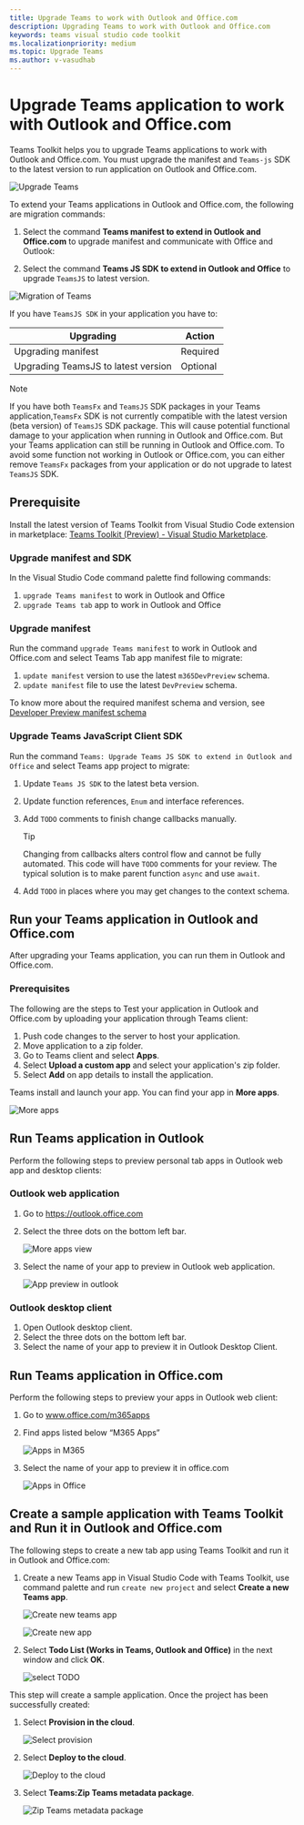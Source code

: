 ```yaml
---
title: Upgrade Teams to work with Outlook and Office.com
description: Upgrading Teams to work with Outlook and Office.com
keywords: teams visual studio code toolkit
ms.localizationpriority: medium
ms.topic: Upgrade Teams
ms.author: v-vasudhab
---
```


# Upgrade Teams application to work with Outlook and Office.com

Teams Toolkit helps you to upgrade Teams applications to work with Outlook and Office.com. You must upgrade the manifest and `Teams-js` SDK to the latest version to run application on Outlook and Office.com.

![Upgrade Teams](../assets/images/upgrade-teams/upgrade-teams.png)

To extend your Teams applications in Outlook and Office.com, the following are migration commands:

1. Select the command **Teams manifest to extend in Outlook and Office.com** to upgrade manifest and communicate with Office and Outlook:

1. Select the command **Teams JS SDK to extend in Outlook and Office** to upgrade `TeamsJS` to latest version.

![Migration of Teams](../assets/images/upgrade-teams/teams-extended-in-outlook-and-office.png)

If you have `TeamsJS SDK` in your application you have to:

|Upgrading|Action|
|---------|------|
|Upgrading manifest|Required|
|Upgrading TeamsJS to latest version|Optional|

>[!NOTE]
> If you have both `TeamsFx` and `TeamsJS` SDK packages in your Teams application,`TeamsFx` SDK is not currently compatible with the latest version (beta version) of `TeamsJS` SDK package. This will cause potential functional damage to your application when running in Outlook and Office.com. But your Teams application can still be running in Outlook and Office.com. To avoid some function not working in Outlook or Office.com, you can either remove `TeamsFx` packages from your application or do not upgrade to latest `TeamsJS` SDK.

## Prerequisite

Install the latest version of Teams Toolkit from Visual Studio Code extension in marketplace: [Teams Toolkit (Preview) - Visual Studio Marketplace](https://marketplace.visualstudio.com/items?itemName=TeamsDevApp.ms-teams-vscode-extension).

### Upgrade manifest and SDK

In the Visual Studio Code command palette find following commands:

1. `upgrade Teams manifest` to work in Outlook and Office
1. `upgrade Teams tab` app to work in Outlook and Office

### Upgrade manifest

Run the command `upgrade Teams manifest` to work in Outlook and Office.com and select Teams Tab app manifest file to migrate:

1. `update manifest` version to use the latest `m365DevPreview` schema.
1. `update manifest` file to use the latest `DevPreview` schema.

To know more about the required manifest schema and version, see [Developer Preview manifest schema](/microsoftteams/platform/resources/schema/manifest-schema-dev-preview)

### Upgrade Teams JavaScript Client SDK

Run the command `Teams: Upgrade Teams JS SDK to extend in Outlook and Office` and select Teams app project to migrate:

1. Update `Teams JS SDK` to the latest beta version.
1. Update function references, `Enum` and interface references.
1. Add `TODO` comments to finish change callbacks manually.

    > [!TIP]
    > Changing from callbacks alters control flow and cannot be fully automated. This code will have `TODO` comments for your review. The typical solution is to make parent function `async` and use `await`.

1. Add `TODO` in places where you may get changes to the context schema.

## Run your Teams application in Outlook and Office.com

After upgrading your Teams application, you can run them in Outlook and Office.com.

### Prerequisites

The following are the steps to Test your application in Outlook and Office.com by uploading your application through Teams client:

1. Push code changes to the server to host your application.
1. Move application to a zip folder.
1. Go to Teams client and select **Apps**.
1. Select **Upload a custom app** and select your application's zip folder.
1. Select **Add** on app details to install the application.

Teams install and launch your app. You can find your app in **More apps**.

 ![More apps](../assets/images/upgrade-teams/more-apps.png)

## Run Teams application in Outlook

Perform the following steps to preview personal tab apps in Outlook web app and desktop clients:

### Outlook web application

1. Go to https://outlook.office.com 
1. Select the three dots on the bottom left bar.

    ![More apps view](../assets/images/upgrade-teams/apps.png)

1. Select the name of your app to preview in Outlook web application.

    ![App preview in outlook](../assets/images/upgrade-teams/preview-outlook-web-application.png)

### Outlook desktop client

1. Open Outlook desktop client.
1. Select the three dots on the bottom left bar.
1. Select the name of your app to preview it in Outlook Desktop Client.

## Run Teams application in Office.com

Perform the following steps to preview your apps in Outlook web client:

1. Go to www.office.com/m365apps
1. Find apps listed below “M365 Apps”

    ![Apps in M365](../assets/images/upgrade-teams/m365-app.png)

1. Select the name of your app to preview it in office.com

    ![Apps in Office](../assets/images/upgrade-teams/office-preview.png)

## Create a sample application with Teams Toolkit and Run it in Outlook and Office.com

The following steps to create a new tab app using Teams Toolkit and run it in Outlook and Office.com:

1. Create a new Teams app in Visual Studio Code with Teams Toolkit, use command palette and run `create new project` and select **Create a new Teams app**.

    ![Create new teams app](../assets/images/upgrade-teams/create-new-teams-app.png)

    ![Create new app](../assets/images/upgrade-teams/create-new-app.png)

1. Select **Todo List (Works in Teams, Outlook and Office)** in the next window and click **OK**. 

    ![select TODO](../assets/images/upgrade-teams/todo-in-outlook-office.png)

This step will create a sample application. Once the project has been successfully created:

1. Select **Provision in the cloud**.

    ![Select provision](../assets/images/upgrade-teams/provision-in-cloud.png)

1. Select **Deploy to the cloud**.

    ![Deploy to the cloud](../assets/images/upgrade-teams/deploy-to-the-cloud.png)

1. Select **Teams:Zip Teams metadata package**.

    ![Zip Teams metadata package](../assets/images/upgrade-teams/zip-metadata-package.png)
